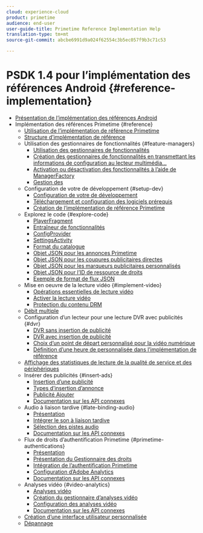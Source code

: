 ```yaml
---
cloud: experience-cloud
product: primetime
audience: end-user
user-guide-title: Primetime Reference Implementation Help
translation-type: tm+mt
source-git-commit: abcbe6991d9a024f62554c3b5ec057f9b3c71c53

---
```



# PSDK 1.4 pour l’implémentation des références Android {#reference-implementation}

+ [Présentation de l’implémentation des références Android](home.md)
+ Implémentation des références Primetime {#reference}
   + [Utilisation de l’implémentation de référence Primetime](ref-implementation/how-to-use-ref-player.md)
   + [Structure d’implémentation de référence](ref-implementation/ref-player-structure.md)
   + Utilisation des gestionnaires de fonctionnalités {#feature-managers}
      + [Utilisation des gestionnaires de fonctionnalités](ref-implementation/using-feature-managers/how-to-use-feature-managers.md)
      + [Création des gestionnaires de fonctionnalités en transmettant les informations de configuration au lecteur multimédia...](ref-implementation/using-feature-managers/creating-feature-managers.md)
      + [Activation ou désactivation des fonctionnalités à l’aide de ManagerFactory](ref-implementation/using-feature-managers/turning-features-on-off.md)
      + [Gestion des](ref-implementation/using-feature-managers/handling-events.md)
   + Configuration de votre  de développement {#setup-dev}
      + [Configuration de votre  de développement](set-up-dev-environment/set-up-dev-environment-overview.md)
      + [Téléchargement et configuration des logiciels prérequis](set-up-dev-environment/download-prereqs-android.md)
      + [Création de l’implémentation de référence Primetime](set-up-dev-environment/install-the-ref-player-project.md)
   + Explorez le code {#explore-code}
      + [PlayerFragment](set-up-dev-environment/exploring-code/player-fragment.md)
      + [Entraîneur de fonctionnalités](set-up-dev-environment/exploring-code/about-psdk-feature-managers.md)
      + [ConfigProvider](set-up-dev-environment/exploring-code/config-provider.md)
      + [SettingsActivity](set-up-dev-environment/exploring-code/settings-activity.md)
      + [Format du catalogue](set-up-dev-environment/exploring-code/catalog-format.md)
      + [Objet JSON pour les annonces Primetime](set-up-dev-environment/exploring-code/json-pt-ads.md)
      + [Objet JSON pour les coupures publicitaires directes](set-up-dev-environment/exploring-code/json-direct-ad-breaks.md)
      + [Objet JSON pour les marqueurs publicitaires personnalisés](set-up-dev-environment/exploring-code/json-custom-ad-markers.md)
      + [Objet JSON pour l’ID de ressource de droits](set-up-dev-environment/exploring-code/json-entitlement-resource-id.md)
      + [Exemple de format de flux JSON](set-up-dev-environment/exploring-code/example-json-feed-format.md)
   + Mise en oeuvre de la lecture vidéo {#implement-video}
      + [Opérations essentielles de lecture vidéo](implement-video-playback/video-playback.md)
      + [Activer la lecture vidéo](implement-video-playback/enable-video-playback.md)
      + [Protection du contenu DRM](implement-video-playback/content-protection.md)
   + [Débit multiple](implement-video-playback/mbr.md)
   + Configuration d’un lecteur pour une lecture DVR avec publicités {#dvr}
      + [DVR sans insertion de publicité](implement-video-playback/dvr/dvr-without-ad-insertion.md)
      + [DVR avec insertion de publicité](implement-video-playback/dvr/dvr-with-ad-insertion.md)
      + [Choix d’un point de départ personnalisé pour la vidéo numérique](implement-video-playback/dvr/dvr-custom-start-point.md)
      + [Définition d’une heure de  personnalisée dans l’implémentation de référence](implement-video-playback/dvr/set-custom-start-time-dvr.md)
   + [Affichage des statistiques de lecture de la qualité de service et des périphériques](implement-video-playback/qos-statistics.md)
   + Insérer des publicités {#insert-ads}
      + [Insertion d’une publicité](insert-ads/ad-insertion.md)
      + [Types d’insertion d’annonce](insert-ads/ad-insertion-types.md)
      + [Publicité Ajouter](insert-ads/add-advertising.md)
      + [Documentation sur les API connexes](insert-ads/aps-callbacks-ad-insertion.md)
   + Audio à liaison tardive {#late-binding-audio}
      + [Présentation](late-binding-audio/late-binding-audio-overview.md)
      + [Intégrer le son à liaison tardive](late-binding-audio/aa-enable.md)
      + [Sélection des pistes audio](late-binding-audio/select-audio-tracks.md)
      + [Documentation sur les API connexes](late-binding-audio/aa-api-callbacks.md)
   + Flux de droits d’authentification Primetime {#primetime-authentications}
      + [Présentation](paytvpass-entitlement/paytvpass-entitlement-overview.md)
      + [Présentation du Gestionnaire des droits](paytvpass-entitlement/entitlement-overvivew.md)
      + [Intégration de l’authentification Primetime](paytvpass-entitlement/integrate-pass.md)
      + [Configuration d’Adobe Analytics](paytvpass-entitlement/pass-analytics-setup.md)
      + [Documentation sur les API connexes](paytvpass-entitlement/pass-apis-callbacks.md)
   + Analyses vidéo {#video-analytics}
      + [Analyses vidéo](video-analytics/video-analytics-overview.md)
      + [Création du gestionnaire d’analyses vidéo](video-analytics/create-video-analytics-manager.md)
      + [Configuration des analyses vidéo](video-analytics/configure-video-analytics-manager.md)
      + [Documentation sur les API connexes](video-analytics/va-apis-callbacks.md)
   + [Création d’une interface utilisateur personnalisée](build-custom-ui.md)
   + [Dépannage](troubleshooting.md)
